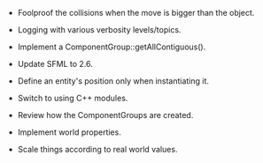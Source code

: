 - Foolproof the collisions when the move is bigger than the object.

- Logging with various verbosity levels/topics.

- Implement a ComponentGroup::getAllContiguous().

- Update SFML to 2.6.

- Define an entity's position only when instantiating it.

- Switch to using C++ modules.

- Review how the ComponentGroups are created.

- Implement world properties.

- Scale things according to real world values.
